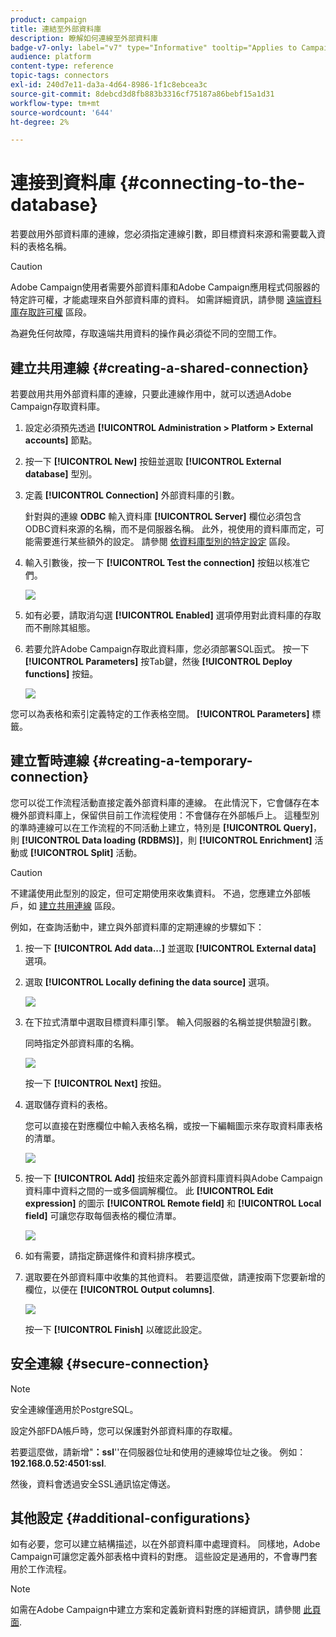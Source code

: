 ```yaml
---
product: campaign
title: 連結至外部資料庫
description: 瞭解如何連線至外部資料庫
badge-v7-only: label="v7" type="Informative" tooltip="Applies to Campaign Classic v7 only"
audience: platform
content-type: reference
topic-tags: connectors
exl-id: 240d7e11-da3a-4d64-8986-1f1c8ebcea3c
source-git-commit: 8debcd3d8fb883b3316cf75187a86bebf15a1d31
workflow-type: tm+mt
source-wordcount: '644'
ht-degree: 2%

---
```


# 連接到資料庫 {#connecting-to-the-database}



若要啟用外部資料庫的連線，您必須指定連線引數，即目標資料來源和需要載入資料的表格名稱。

>[!CAUTION]
>
>Adobe Campaign使用者需要外部資料庫和Adobe Campaign應用程式伺服器的特定許可權，才能處理來自外部資料庫的資料。 如需詳細資訊，請參閱 [遠端資料庫存取許可權](../../installation/using/remote-database-access-rights.md) 區段。
>
>為避免任何故障，存取遠端共用資料的操作員必須從不同的空間工作。

## 建立共用連線 {#creating-a-shared-connection}

若要啟用共用外部資料庫的連線，只要此連線作用中，就可以透過Adobe Campaign存取資料庫。

1. 設定必須預先透過 **[!UICONTROL Administration > Platform > External accounts]** 節點。
1. 按一下 **[!UICONTROL New]** 按鈕並選取 **[!UICONTROL External database]** 型別。
1. 定義 **[!UICONTROL Connection]** 外部資料庫的引數。

   針對與的連線 **ODBC** 輸入資料庫 **[!UICONTROL Server]** 欄位必須包含ODBC資料來源的名稱，而不是伺服器名稱。 此外，視使用的資料庫而定，可能需要進行某些額外的設定。 請參閱 [依資料庫型別的特定設定](../../installation/using/configure-fda.md) 區段。

1. 輸入引數後，按一下 **[!UICONTROL Test the connection]** 按鈕以核准它們。

   ![](assets/wf-external-account-create.png)

1. 如有必要，請取消勾選 **[!UICONTROL Enabled]** 選項停用對此資料庫的存取而不刪除其組態。
1. 若要允許Adobe Campaign存取此資料庫，您必須部署SQL函式。 按一下 **[!UICONTROL Parameters]** 按Tab鍵，然後 **[!UICONTROL Deploy functions]** 按鈕。

   ![](assets/wf-external-account-functions.png)

您可以為表格和索引定義特定的工作表格空間。 **[!UICONTROL Parameters]** 標籤。

## 建立暫時連線 {#creating-a-temporary-connection}

您可以從工作流程活動直接定義外部資料庫的連線。 在此情況下，它會儲存在本機外部資料庫上，保留供目前工作流程使用：不會儲存在外部帳戶上。 這種型別的準時連線可以在工作流程的不同活動上建立，特別是 **[!UICONTROL Query]**，則 **[!UICONTROL Data loading (RDBMS)]**，則 **[!UICONTROL Enrichment]** 活動或 **[!UICONTROL Split]** 活動。

>[!CAUTION]
>
>不建議使用此型別的設定，但可定期使用來收集資料。 不過，您應建立外部帳戶，如 [建立共用連線](#creating-a-shared-connection) 區段。

例如，在查詢活動中，建立與外部資料庫的定期連線的步驟如下：

1. 按一下 **[!UICONTROL Add data...]** 並選取 **[!UICONTROL External data]** 選項。
1. 選取 **[!UICONTROL Locally defining the data source]** 選項。

   ![](assets/wf_add_data_local_external_data.png)

1. 在下拉式清單中選取目標資料庫引擎。 輸入伺服器的名稱並提供驗證引數。

   同時指定外部資料庫的名稱。

   ![](assets/wf_add_data_local_external_data_param.png)

   按一下 **[!UICONTROL Next]** 按鈕。

1. 選取儲存資料的表格。

   您可以直接在對應欄位中輸入表格名稱，或按一下編輯圖示來存取資料庫表格的清單。

   ![](assets/wf_add_data_local_external_data_select_table.png)

1. 按一下 **[!UICONTROL Add]** 按鈕來定義外部資料庫資料與Adobe Campaign資料庫中資料之間的一或多個調解欄位。 此 **[!UICONTROL Edit expression]** 的圖示 **[!UICONTROL Remote field]** 和 **[!UICONTROL Local field]** 可讓您存取每個表格的欄位清單。

   ![](assets/wf_add_data_local_external_data_join.png)

1. 如有需要，請指定篩選條件和資料排序模式。
1. 選取要在外部資料庫中收集的其他資料。 若要這麼做，請連按兩下您要新增的欄位，以便在 **[!UICONTROL Output columns]**.

   ![](assets/wf_add_data_local_external_data_select.png)

   按一下 **[!UICONTROL Finish]** 以確認此設定。

## 安全連線 {#secure-connection}

>[!NOTE]
>
>安全連線僅適用於PostgreSQL。

設定外部FDA帳戶時，您可以保護對外部資料庫的存取權。

若要這麼做，請新增&quot;**：ssl**&#39;&#39;在伺服器位址和使用的連線埠位址之後。 例如： **192.168.0.52:4501:ssl**.

然後，資料會透過安全SSL通訊協定傳送。

## 其他設定 {#additional-configurations}

如有必要，您可以建立結構描述，以在外部資料庫中處理資料。 同樣地，Adobe Campaign可讓您定義外部表格中資料的對應。 這些設定是通用的，不會專門套用於工作流程。

>[!NOTE]
>
>如需在Adobe Campaign中建立方案和定義新資料對應的詳細資訊，請參閱 [此頁面](../../configuration/using/about-schema-edition.md).
